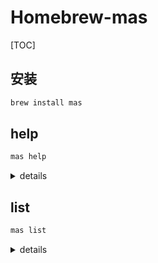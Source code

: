 # Homebrew-mas

[TOC]

## 安装

```bash
brew install mas
```

## help

```bash
mas help
```

<details>
<summary>details</summary>

```bash
account    Prints the primary account Apple ID
help       Display general or command-specific help
info       Display app information from the Mac App Store
install    Install from the Mac App Store
list       Lists apps from the Mac App Store which are currently installed
lucky      Install the first result from the Mac App Store
outdated   Lists pending updates from the Mac App Store
reset      Resets the Mac App Store
search     Search for apps from the Mac App Store
signin     Sign in to the Mac App Store
signout    Sign out of the Mac App Store
upgrade    Upgrade outdated apps from the Mac App Store
version    Print version number
```

</details>

## list

```bash
mas list
```

<details>
<summary>details</summary>

ID | Software
---|---
1176074088 | Termius (3.5.2)
1365146243 | ColorConverter (1.0)
734383760 | ting_en (8.3.2)
408981434 | iMovie (10.1.10)
1055555711 | fHash (2.1.9)
1402042596 | AdBlock (1.15.0)
836500024 | WeChat (2.3.21)
944848654 | NeteaseMusic (1.5.10)
880001334 | Reeder (3.2.1)
1436953057 | GhosteryLite (1.0.0)
1262730404 | Bookmarx (1.0)
789066512 | Maipo (3.5.0)
1032155965 | Foxit Reader (2.4.1)
588109295 | PDFNut (1.2.8)
1314842898 | miniQpicview (2.0.0)
402989379 | iStudiez Pro (1.5)
1084224628 | Folder icon (3)
905202937 | Nimble Commander (1.2.5)
1144260305 | Mindfulness Bell Menu Bar (1.0)
1012296988 | 爱奇艺 (5.4.10)
1102004240 | iHosts (1.4.0)
1162194131 | Easy New File (4.5)
1319778037 | iStat Menus (6.31)
1185353935 | QR Creator Mini (1.5.0)
1444389594 | Source Player Lite (1.1.3)
1180442868 | SmileAllDay (2.3.1)
1335612105 | MKPlayer (1.2.6)
449863619 | Keymou (1.2.6)
490152466 | iBooks Author (2.6.1)
661632558 | Digital Clock 3D (1.1.2)
1090488118 | Gemini 2 (2.5.4)
892912527 | 2048 6x6 (1.6)
577411683 | Infographics Lab - Templates (3.4.5)
863486266 | SketchBook (8.6.1)
768053424 | Gapplin (1.5.4)
409203825 | Numbers (5.3)
441258766 | Magnet (2.4)
1214761683 | iWall (2.2.1)
1024640650 | CotEditor (3.6.9)
1343197843 | iRelax (1.0)
1331844018 | UniversalPlayerMac (1.2)
1382386877 | Gladys (1.2.14)
1039633667 | Irvue (2.7)
777031670 | FileInsight (1.4)
476566660 | Earth 3D (5.2.0)
909566003 | iHex (2.3)
1314980676 | iText (1.5.0)
508034739 | DockTime (1.1.1)
1025822138 | iStatistica (4.5.1)
415166115 | Typist (3.0.1)
425264550 | Blackmagic Disk Speed Test (3.2)
1148891783 | Shortcut Bar (2.7)
883969157 | Magic Sort List (322)
1035236694 | Commander One (1.7.4)
1291268168 | NoMouseAllowed (1.1)
1006087419 | SnippetsLab (1.8.2)
1050489667 | iYingYue (1.5.5)
972028355 | Micro Snitch (1.3.1)
1342896380 | Hex Fiend (2.8)
1335413823 | Ka-Block! (3.2)
1176895641 | Spark (2.1.4)
1273998507 | Turn Off the Lights for Safari (4.0.28)
1414457383 | QuickMoveFile (1.3.4)
451108668 | QQ (6.5.2)
1432731683 | Adblock Plus (2.0.3)
1440147259 | AdGuard for Safari (1.2.0)
410628904 | Wunderlist (3.4.10)
404363161 | Time Sink (2.0.1)
1289119450 | SafariMarkdownLinker (1.0)
1340501510 | Ora (1.0.32)
425424353 | The Unarchiver (4.0.0)
445189367 | PopClip (1.5.8)
1364038646 | Right Click (1.0.2)
1257711898 | DeskCover (1.3)
1233965871 | ScreenBrush (1.5.2)
491854842 | 网易有道词典 (2.3.4)
1284863847 | Unsplash Wallpapers (1.2)
405399194 | Kindle (1.23.3)
1365625021 | Launchey 2 (2.0.8)
1014945607 | 优酷 (1.5.13)
1160374471 | PiPifier (1.2.4)
992115977 | Image2Icon (2.9)
512464723 | Alinof Timer (4.2)
595615424 | QQMusic (5.6.1)
409183694 | Keynote (8.3)
1308724728 | SIDT (1.2.5)
402592703 | Time Out (2.5)
1352778147 | Bitwarden (1.11.2)
1183412116 | Swiftify for Xcode (4.5.1)
1231336508 | QQLive (2.0.3)
409201541 | Pages (7.3)
851892894 | ARTReader (1.0.0)
430798174 | HazeOver (1.8.1)
955848755 | Theine (2.1)
470158793 | Keka (1.1.8)
1091189122 | Bear (1.6.7)
937984704 | Amphetamine (4.0.5)
445770608 | Go2Shell (1.2.2)
1183281977 | DiskZilla (1.0)
497799835 | Xcode (10.1)
414568915 | Key Codes (2.1)
1381446741 | Winds (3.1.3)
402380914 | Eudb_en (3.8.7)
1121965993 | CAJCloudViewer (1.1.2)

</details>


